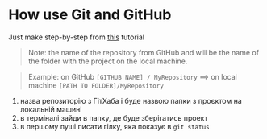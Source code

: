 # How use Git and GitHub

Just make step-by-step from [this](https://www.freecodecamp.org/news/a-beginners-guide-to-git-how-to-create-your-first-github-project-c3ff53f56861/) tutorial

> Note: the name of the repository from GitHub and will be the name of the folder with the project on the local machine.

> Example: on GitHub `[GITHUB NAME] / MyRepository` ==> on local machine `[PATH TO FOLDER]/MyRepository` 


1. назва репозиторію з ГітХаба і буде назвою папки з проєктом на локальній машині
2. в терміналі зайди в папку, де буде зберігатись проект
3. в першому пуші писати гілку, яка показує в `git status`

